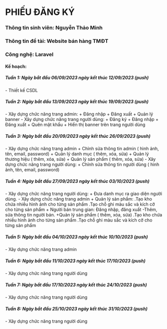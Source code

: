 <h1>PHIẾU ĐĂNG KÝ</h1>
<h3>Thông tin sinh viên: Nguyễn Thảo Minh</h3>
<h3>Thông tin đề tài: Website bán hàng TMĐT</h3>
<h3>Công nghệ: Laravel</h3>
<h4>Kế hoạch: </h4>
<h5>Tuần 1: Ngày bắt đầu 06/09/2023 ngày kết thúc 12/09/2023 (push)</h5>
-	Thiết kế CSDL  
<h5>Tuần 2: Ngày bắt đầu 13/09/2023 ngày kết thúc 19/09/2023 (push)</h5>
-	Xây dựng chức năng trang admin:
 + Đăng nhập
 +  Đăng xuất
 +  Quản lý banner
-	Xây dựng chức năng trang người dùng:
 +  Đăng ký
 + Đăng nhập
 +  Đăng xuất
 +  Quên mật khẩu
 + Hiển thị banner trên trang người dùng
<h5>Tuần 3: Ngày bắt đầu 20/09/2023 ngày kết thúc 26/09/2023 (push)</h5>
-	Xây dựng chức năng trang admin
+ Chỉnh sửa thông tin admin ( hình ảnh, tên, email, password) 
+ Quản lý danh mục ( thêm, xóa, sửa)
+ Quản lý thương hiệu ( thêm, xóa, sửa)
+ Quản lý sản phẩm ( thêm, xóa, sửa)
-	Xây dựng chức năng trang người dùng:
+ Chỉnh sửa thông tin người dùng ( hình ảnh, tên, email, password) 
<h5>Tuần 4: Ngày bắt đầu 27/09/2023 ngày kết thúc 03/10/2023 (push)</h5>
-	Xây dựng chức năng trang người dùng:
+ Đưa danh mục ra giao diện người dùng.
-	Xây dựng chức năng trang admin
+ Quản lý sản phẩm: 
    .Tạo kho chứa nhiều hình ảnh cho từng sản phẩm
    .Tạo chỗ ghi màu sắc và kích cỡ cho từng sản phẩm
+ Người bán trung gian: Đăng nhập, đăng xuất
-Thêm, sửa thông tin người bán.
+Quản lý sản phẩm ( thêm, xóa, sửa)
 .Tạo kho chứa nhiều hình ảnh cho từng sản phẩm
 .Tạo chỗ ghi màu sắc và kích cỡ cho từng sản phẩm
<h5>Tuần 5: Ngày bắt đầu 04/10/2023 ngày kết thúc 10/10/2023 (push)</h5>
-	Xây dựng chức năng trang admin
<h5>Tuần 6: Ngày bắt đầu 11/10/2023 ngày kết thúc 17/10/2023 (push)</h5>
-	Xây dựng chức năng trang người dùng
<h5>Tuần 7: Ngày bắt đầu 17/10/2023 ngày kết thúc 24/10/2023 (push)</h5>
-	Xây dựng chức năng trang người dùng
<h5>Tuần 8: Ngày bắt đầu 25/10/2023 ngày kết thúc 31/10/2023 (push)</h5>
-	Xây dựng chức năng trang người dùng

